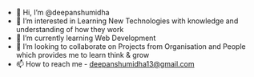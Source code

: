 - 👋 Hi, I’m @deepanshumidha
- 👀 I’m interested in Learning New Technologies with knowledge and understanding of how they work
- 🌱 I’m currently learning Web Development
- 💞️ I’m looking to collaborate on Projects from Organisation and People which provides me to learn think & grow
- 📫 How to reach me - deepanshumidha13@gmail.com

<!---
deepanshumidha/deepanshumidha is a ✨ special ✨ repository because its `README.md` (this file) appears on your GitHub profile.
You can click the Preview link to take a look at your changes.
--->
